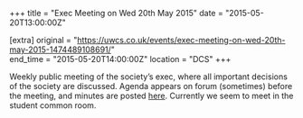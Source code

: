 +++
title = "Exec Meeting on Wed 20th May 2015"
date = "2015-05-20T13:00:00Z"

[extra]
original = "https://uwcs.co.uk/events/exec-meeting-on-wed-20th-may-2015-1474489108691/"    
end_time = "2015-05-20T14:00:00Z"
location = "DCS"
+++

Weekly public meeting of the society’s exec, where all important decisions of the society are discussed. Agenda appears on forum (sometimes) before the meeting, and minutes are posted [here](https://uwcs.co.uk/minutes/). Currently we seem to meet in the student common room.

